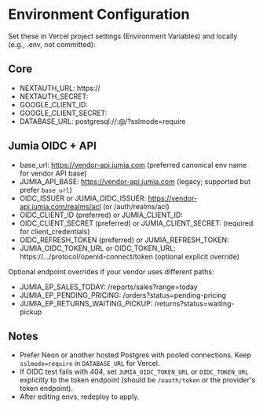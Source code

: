 # Environment Configuration

Set these in Vercel project settings (Environment Variables) and locally (e.g., .env, not committed):

## Core
- NEXTAUTH_URL: https://<your-domain>
- NEXTAUTH_SECRET: <random strong secret>
- GOOGLE_CLIENT_ID: <oauth client id>
- GOOGLE_CLIENT_SECRET: <oauth client secret>
- DATABASE_URL: postgresql://<user>:<pass>@<host>/<db>?sslmode=require

## Jumia OIDC + API
- base_url: https://vendor-api.jumia.com (preferred canonical env name for vendor API base)
- JUMIA_API_BASE: https://vendor-api.jumia.com (legacy; supported but prefer `base_url`)
- OIDC_ISSUER or JUMIA_OIDC_ISSUER: https://vendor-api.jumia.com/realms/acl (or /auth/realms/acl)
- OIDC_CLIENT_ID (preferred) or JUMIA_CLIENT_ID: <client id>
- OIDC_CLIENT_SECRET (preferred) or JUMIA_CLIENT_SECRET: <client secret> (required for client_credentials)
- OIDC_REFRESH_TOKEN (preferred) or JUMIA_REFRESH_TOKEN: <long-lived refresh token>
- JUMIA_OIDC_TOKEN_URL or OIDC_TOKEN_URL: https://.../protocol/openid-connect/token (optional explicit override)

Optional endpoint overrides if your vendor uses different paths:
- JUMIA_EP_SALES_TODAY: /reports/sales?range=today
- JUMIA_EP_PENDING_PRICING: /orders?status=pending-pricing
- JUMIA_EP_RETURNS_WAITING_PICKUP: /returns?status=waiting-pickup

## Notes
- Prefer Neon or another hosted Postgres with pooled connections. Keep `sslmode=require` in `DATABASE_URL` for Vercel.
- If OIDC test fails with 404, set `JUMIA_OIDC_TOKEN_URL` or `OIDC_TOKEN_URL` explicitly to the token endpoint (should be `/oauth/token` or the provider's token endpoint).
- After editing envs, redeploy to apply.
